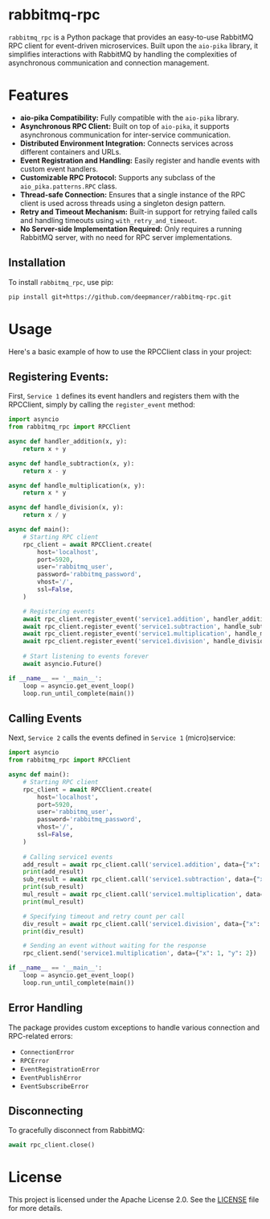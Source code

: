 # rabbitmq-rpc

`rabbitmq_rpc` is a Python package that provides an easy-to-use RabbitMQ RPC client for event-driven microservices. Built upon the `aio-pika` library, it simplifies interactions with RabbitMQ by handling the complexities of asynchronous communication and connection management.

# Features
- **aio-pika Compatibility:** Fully compatible with the `aio-pika` library.
- **Asynchronous RPC Client:** Built on top of `aio-pika`, it supports asynchronous communication for inter-service communication.
- **Distributed Environment Integration:** Connects services across different containers and URLs.
- **Event Registration and Handling:** Easily register and handle events with custom event handlers.
- **Customizable RPC Protocol:** Supports any subclass of the `aio_pika.patterns.RPC` class.
- **Thread-safe Connection:** Ensures that a single instance of the RPC client is used across threads using a singleton design pattern.
- **Retry and Timeout Mechanism:** Built-in support for retrying failed calls and handling timeouts using `with_retry_and_timeout`.
- **No Server-side Implementation Required:**  Only requires a running RabbitMQ server, with no need for RPC server implementations.

## Installation

To install `rabbitmq_rpc`, use pip:

```sh
pip install git+https://github.com/deepmancer/rabbitmq-rpc.git
```

# Usage
Here's a basic example of how to use the RPCClient class in your project:

## Registering Events:
First, `Service 1` defines its event handlers and registers them with the RPCClient, simply by calling the `register_event` method:

```python
import asyncio
from rabbitmq_rpc import RPCClient

async def handler_addition(x, y):
    return x + y

async def handle_subtraction(x, y):
    return x - y

async def handle_multiplication(x, y):
    return x * y

async def handle_division(x, y):
    return x / y

async def main():
    # Starting RPC client
    rpc_client = await RPCClient.create(
        host='localhost',
        port=5920,
        user='rabbitmq_user',
        password='rabbitmq_password',
        vhost='/',
        ssl=False,
    )

    # Registering events
    await rpc_client.register_event('service1.addition', handler_addition)
    await rpc_client.register_event('service1.subtraction', handle_subtraction)
    await rpc_client.register_event('service1.multiplication', handle_multiplication)
    await rpc_client.register_event('service1.division', handle_division)
    
    # Start listening to events forever
    await asyncio.Future()

if __name__ == '__main__':
    loop = asyncio.get_event_loop()
    loop.run_until_complete(main())

```

## Calling Events
Next, `Service 2` calls the events defined in `Service 1` (micro)service:

```python
import asyncio
from rabbitmq_rpc import RPCClient

async def main():
    # Starting RPC client
    rpc_client = await RPCClient.create(
        host='localhost',
        port=5920,
        user='rabbitmq_user',
        password='rabbitmq_password',
        vhost='/',
        ssl=False,
    )
    
    # Calling service1 events
    add_result = await rpc_client.call('service1.addition', data={"x": 1, "y": 2})
    print(add_result)
    sub_result = await rpc_client.call('service1.subtraction', data={"x": 1, "y": 2})
    print(sub_result)
    mul_result = await rpc_client.call('service1.multiplication', data={"x": 1, "y": 2})
    print(mul_result)

    # Specifying timeout and retry count per call
    div_result = await rpc_client.call('service1.division', data={"x": 5, "y": 2}, timeout=10, retry_count=3)
    print(div_result)

    # Sending an event without waiting for the response    
    rpc_client.send('service1.multiplication', data={"x": 1, "y": 2})    

if __name__ == '__main__':
    loop = asyncio.get_event_loop()
    loop.run_until_complete(main())

```

## Error Handling
The package provides custom exceptions to handle various connection and RPC-related errors:

- `ConnectionError`
- `RPCError`
- `EventRegistrationError`
- `EventPublishError`
- `EventSubscribeError`

## Disconnecting
To gracefully disconnect from RabbitMQ:

```python
await rpc_client.close()
```

# License
This project is licensed under the Apache License 2.0. See the [LICENSE](https://github.com/deepmancer/rabbitmq-rpc/blob/main/LICENSE) file for more details.

